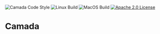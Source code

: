 ![Camada Code Style](https://github.com/mikhailramalho/camada/workflows/Camada%20Code%20Style/badge.svg?branch=master)
![Linux Build](https://github.com/mikhailramalho/camada/workflows/Linux%20Build/badge.svg?branch=master)
![MacOS Build](https://github.com/mikhailramalho/camada/workflows/MacOS%20Build/badge.svg?branch=master)
[![Apache 2.0 License](https://img.shields.io/badge/license-Apache--2-brightgreen.svg)](https://www.apache.org/licenses/LICENSE-2.0)

# Camada

